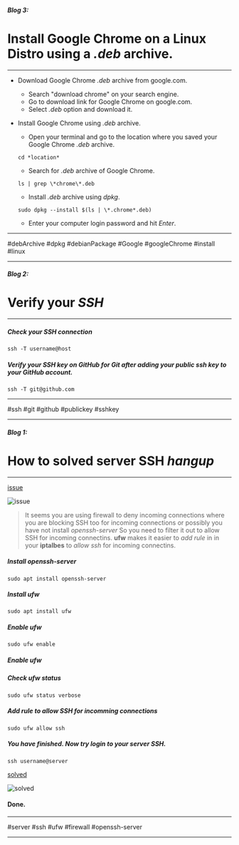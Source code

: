##### Blog 3:

# Install Google Chrome on a Linux Distro using a *.deb* archive.

<hr>

- Download Google Chrome *.deb* archive from google.com.
   - Search "download chrome" on your search engine.
   - Go to download link for Google Chrome on google.com.
   - Select *.deb* option and download it.
- Install Google Chrome using *.deb* archive.
   - Open your terminal and go to the location where you saved your Google Chrome *.deb* archive.

   `cd *location*`

   - Search for *.deb* archive of Google Chrome.

   `ls | grep \*chrome\*.deb`

   - Install *.deb* archive using *dpkg*.

   `sudo dpkg --install $(ls | \*.chrome*.deb)`

   - Enter your computer login password and hit *Enter*.

<hr>
#debArchive #dpkg #debianPackage #Google #googleChrome #install #linux
<hr>


##### Blog 2:

# Verify your *SSH*

<hr>

##### Check your *SSH* connection

`ssh -T username@host`

##### Verify your *SSH* key on GitHub for Git after adding your public ssh key to your GitHub account.

`ssh -T git@github.com`

<hr>
#ssh #git #github #publickey #sshkey
<hr>

##### Blog 1:

# How to solved server SSH *hangup*

<hr>

[issue](https://github.com/dru18/druBot/blob/master/issue/screenshot/server%20ssh%20hangup%20issue.png)

![issue](https://github.com/dru18/druBot/blob/master/issue/screenshot/server%20ssh%20hangup%20issue.png)

> It seems you are using firewall to deny incoming connections where you are blocking SSH too for incoming connections or possibly you have not install *openssh-server* So you need to filter it out to allow SSH for incoming connectins. **ufw** makes it easier to *add rule* in in your **iptalbes** to *allow ssh* for incoming connectins.

##### Install openssh-server

`sudo apt install openssh-server`

##### *Install* ufw

`sudo apt install ufw`

##### *Enable* ufw

`sudo ufw enable`
##### *Enable* ufw
##### Check ufw *status*

`sudo ufw status verbose`

##### Add rule to *allow SSH* for incomming connections

`sudo ufw allow ssh`

##### You have finished. Now try login to your server SSH.

`ssh username@server`

[solved](https://github.com/dru18/druBot/blob/master/issue/screenshot/server%20ssh%20hangup%20solved.png)

![solved](https://github.com/dru18/druBot/blob/master/issue/screenshot/server%20ssh%20hangup%20solved.png)

#### Done.

<hr>
#server #ssh #ufw #firewall #openssh-server
<hr>
